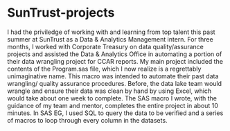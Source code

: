 # SunTrust-projects
I had the priviledge of working with and learning from top talent this past summer at SunTrust as a Data & Analytics Management intern.
For three months, I worked with Corporate Treasury on data quality/assurance projects and assisted the Data & Analytics Office
in automating a portion of their data wrangling project for CCAR reports. 
My main project included the contents of the Program.sas file, which I now realize is a regrettably unimaginative name. This macro
was intended to automate their past data wrangling/ quality assurance procedures. Before, the data lake team would wrangle and ensure 
their data was clean by hand by using Excel, which would take about one week to complete. The SAS macro I wrote, with the guidance of my 
team and mentor, completes the entire project in about 10 minutes. In SAS EG, I used SQL to query the data to be verified and a series of macros to loop through every column in the datasets. 
